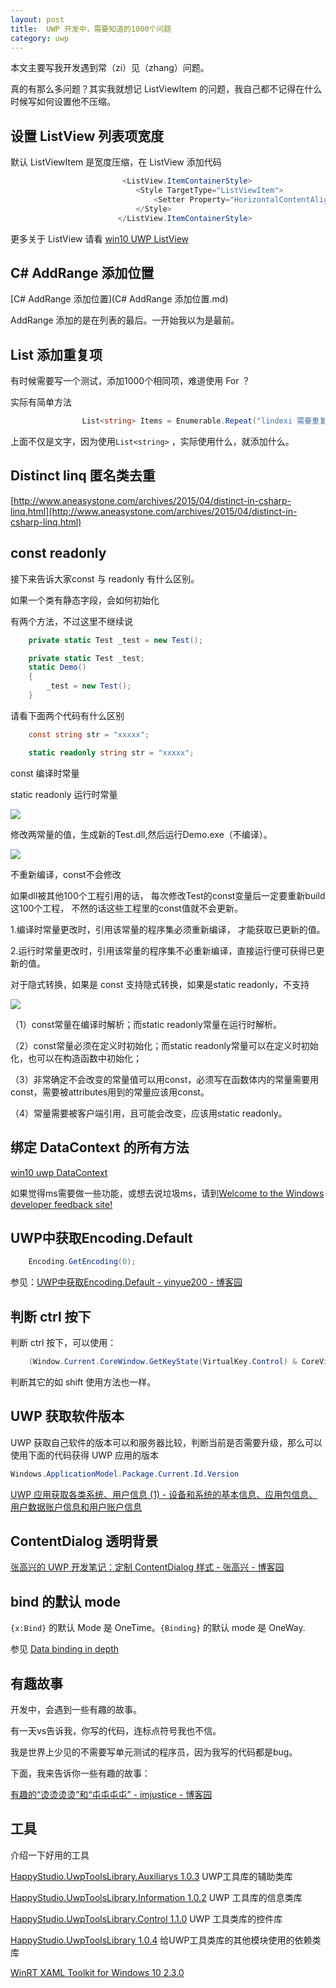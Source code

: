```yaml
---
layout: post
title:  UWP 开发中，需要知道的1000个问题 
category: uwp 
---
```


本文主要写我开发遇到常（zi）见（zhang）问题。

<!--more-->
<!-- csdn -->



<div id="toc"></div>

真的有那么多问题？其实我就想记 ListViewItem 的问题，我自己都不记得在什么时候写如何设置他不压缩。

## 设置 ListView 列表项宽度

默认 ListViewItem 是宽度压缩，在 ListView 添加代码

```csharp
                         <ListView.ItemContainerStyle>
                            <Style TargetType="ListViewItem">
                                <Setter Property="HorizontalContentAlignment" Value="Stretch"/>
                            </Style>
                        </ListView.ItemContainerStyle>

```

更多关于 ListView 请看 [win10 UWP ListView](http://lindexi.oschina.io/lindexi//post/win10-UWP-ListView/)


##  C# AddRange 添加位置

[C# AddRange 添加位置](C# AddRange 添加位置.md)

AddRange 添加的是在列表的最后。一开始我以为是最前。

## List 添加重复项

有时候需要写一个测试，添加1000个相同项，难道使用 For ？

实际有简单方法


```csharp
                List<string> Items = Enumerable.Repeat("lindexi 需要重复文字", n/*多少个*/).ToList();

```

上面不仅是文字，因为使用`List<string>` ，实际使用什么，就添加什么。

## Distinct linq 匿名类去重

[http://www.aneasystone.com/archives/2015/04/distinct-in-csharp-linq.html](http://www.aneasystone.com/archives/2015/04/distinct-in-csharp-linq.html)

## const readonly

接下来告诉大家const 与 readonly 有什么区别。

如果一个类有静态字段，会如何初始化

有两个方法，不过这里不继续说

```csharp
    private static Test _test = new Test();


```


```csharp
    private static Test _test;
    static Demo()
    {
        _test = new Test();
    }
```
请看下面两个代码有什么区别

```csharp
    const string str = "xxxxx";
```


```csharp
    static readonly string str = "xxxxx";
```

const            编译时常量

static readonly      运行时常量

![](http://7xqpl8.com1.z0.glb.clouddn.com/AwCCAwMAItoFADbzBgABAAQArj4BAGZDAgBo6AkA6Nk%3D%2F2017413171510.jpg)

修改两常量的值，生成新的Test.dll,然后运行Demo.exe（不编译）。

![](http://7xqpl8.com1.z0.glb.clouddn.com/AwCCAwMAItoFADbzBgABAAQArj4BAGZDAgBo6AkA6Nk%3D%2F2017413171544.jpg)

不重新编译，const不会修改

如果dll被其他100个工程引用的话，
每次修改Test的const变量后一定要重新build这100个工程，
不然的话这些工程里的const值就不会更新。

1.编译时常量更改时，引用该常量的程序集必须重新编译，
才能获取已更新的值。

2.运行时常量更改时，引用该常量的程序集不必重新编译，直接运行便可获得已更新的值。

对于隐式转换，如果是 const 支持隐式转换，如果是static readonly，不支持

![](http://7xqpl8.com1.z0.glb.clouddn.com/AwCCAwMAItoFADbzBgABAAQArj4BAGZDAgBo6AkA6Nk%3D%2F2017413171641.jpg)

（1）const常量在编译时解析；而static readonly常量在运行时解析。

（2）const常量必须在定义时初始化；而static readonly常量可以在定义时初始化，也可以在构造函数中初始化；

（3）非常确定不会改变的常量值可以用const，必须写在函数体内的常量需要用const，需要被attributes用到的常量应该用const。

（4）常量需要被客户端引用，且可能会改变，应该用static readonly。

## 绑定 DataContext 的所有方法

[win10 uwp DataContext](http://lindexi.oschina.io/lindexi/post/win10-uwp-DataContext/)

如果觉得ms需要做一些功能，或想去说垃圾ms，请到[Welcome to the Windows developer feedback site!](https://wpdev.uservoice.com/)

## UWP中获取Encoding.Default


```csharp
    Encoding.GetEncoding(0);
```

参见：[UWP中获取Encoding.Default - yinyue200 - 博客园](http://www.cnblogs.com/yinyue200/p/6339738.html)

## 判断 ctrl 按下

判断 ctrl 按下，可以使用：


```csharp
    (Window.Current.CoreWindow.GetKeyState(VirtualKey.Control) & CoreVirtualKeyStates.Down) != 0
```

判断其它的如 shift 使用方法也一样。

## UWP 获取软件版本

UWP 获取自己软件的版本可以和服务器比较，判断当前是否需要升级，那么可以使用下面的代码获得 UWP 应用的版本

```csharp
Windows.ApplicationModel.Package.Current.Id.Version
```

[UWP 应用获取各类系统、用户信息 (1) - 设备和系统的基本信息、应用包信息、用户数据账户信息和用户账户信息](http://validvoid.net/uwp-system-info-collect-1/)

## ContentDialog 透明背景

[张高兴的 UWP 开发笔记：定制 ContentDialog 样式 - 张高兴 - 博客园](http://www.cnblogs.com/zhanggaoxing/p/6617806.html)

## bind 的默认 mode

`{x:Bind}` 的默认 Mode 是 OneTime。`{Binding}` 的默认 mode 是 OneWay.

参见 [Data binding in depth](https://docs.microsoft.com/en-us/windows/uwp/data-binding/data-binding-in-depth)

## 有趣故事

开发中，会遇到一些有趣的故事。

有一天vs告诉我，你写的代码，连标点符号我也不信。

我是世界上少见的不需要写单元测试的程序员，因为我写的代码都是bug。

下面，我来告诉你一些有趣的故事：

[有趣的“烫烫烫烫”和“屯屯屯屯” - imjustice - 博客园](http://www.cnblogs.com/imjustice/archive/2012/03/05/2623915.html)

## 工具

介绍一下好用的工具

[HappyStudio.UwpToolsLibrary.Auxiliarys 1.0.3](https://www.nuget.org/packages/HappyStudio.UwpToolsLibrary.Auxiliarys/) UWP工具库的辅助类库

[HappyStudio.UwpToolsLibrary.Information 1.0.2](https://www.nuget.org/packages/HappyStudio.UwpToolsLibrary.Information/) UWP 工具库的信息类库

[HappyStudio.UwpToolsLibrary.Control 1.1.0](https://www.nuget.org/packages/HappyStudio.UwpToolsLibrary.Control/) UWP 工具类库的控件库

[HappyStudio.UwpToolsLibrary 1.0.4](https://www.nuget.org/packages/HappyStudio.UwpToolsLibrary/) 给UWP工具类库的其他模块使用的依赖类库

[WinRT XAML Toolkit for Windows 10 2.3.0](https://www.nuget.org/packages/WinRTXamlToolkit.UWP/)

  
